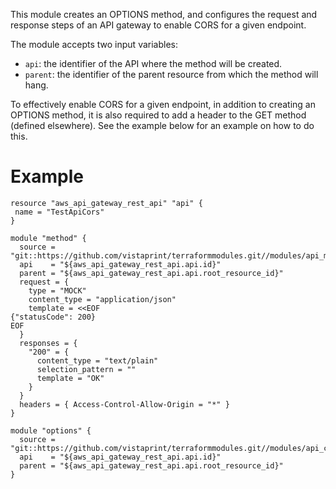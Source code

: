This module creates an OPTIONS method, and configures the request and response steps of an API gateway to enable CORS for a given endpoint.

The module accepts two input variables:

* `api`: the identifier of the API where the method will be created.
* `parent`: the identifier of the parent resource from which the method will hang.

To effectively enable CORS for a given endpoint, in addition to creating an OPTIONS method, it is also required to add a header to the GET method (defined elsewhere). See the example below for an example on how to do this.

# Example

```hcl
resource "aws_api_gateway_rest_api" "api" {
 name = "TestApiCors"
}

module "method" {
  source = "git::https://github.com/vistaprint/terraformmodules.git//modules/api_method"
  api    = "${aws_api_gateway_rest_api.api.id}"
  parent = "${aws_api_gateway_rest_api.api.root_resource_id}"
  request = {
    type = "MOCK"
    content_type = "application/json"
    template = <<EOF
{"statusCode": 200}
EOF
  }
  responses = {
    "200" = {
      content_type = "text/plain"
      selection_pattern = ""
      template = "OK"
    }
  }
  headers = { Access-Control-Allow-Origin = "*" }
}

module "options" {
  source = "git::https://github.com/vistaprint/terraformmodules.git//modules/api_cors"
  api    = "${aws_api_gateway_rest_api.api.id}"
  parent = "${aws_api_gateway_rest_api.api.root_resource_id}"
}
```

